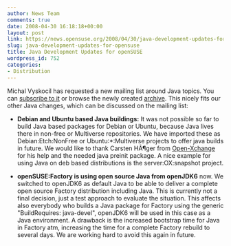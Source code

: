 ```yaml
---
author: News Team
comments: true
date: 2008-04-30 16:18:18+00:00
layout: post
link: https://news.opensuse.org/2008/04/30/java-development-updates-for-opensuse/
slug: java-development-updates-for-opensuse
title: Java Development Updates for openSUSE
wordpress_id: 752
categories:
- Distribution
---
```


Michal Vyskocil has requested a new mailing list around Java topics. You can [subscribe to it](mailto:opensuse-java+subscribe@opensuse.org) or browse the newly created [archive](http://lists.opensuse.org/opensuse-java/). This nicely fits our other Java changes, which can be discussed on the mailing list:




	
  * **Debian and Ubuntu based Java buildings:** It was not possible so far to build Java based packages for Debian or Ubuntu, because Java lives there in non-free or Multiverse repositories. We have imported these as Debian:Etch:NonFree or Ubuntu:*:Multiverse projects to offer java builds in future. We would like to thank Carsten HÃ¶ger from [Open-Xchange](http://www.open-xchange.com) for his help and the needed java preinit package. A nice example for using Java on deb based distributions is the server:OX:snapshot project.

	
  * **openSUSE:Factory is using open source Java from openJDK6** now. We switched to openJDK6 as default Java to be able to deliver a complete open source Factory distribution including Java. This is currently not a final decision, just a test approach to evaluate the situation. This affects also everybody who builds a Java package for Factory using the generic "BuildRequires: java-devel", openJDK6 will be used in this case as a Java environment. A drawback is the increased bootstrap time for Java in Factory atm, increasing the time for a complete Factory rebuild to several days. We are working hard to avoid this again in future.


